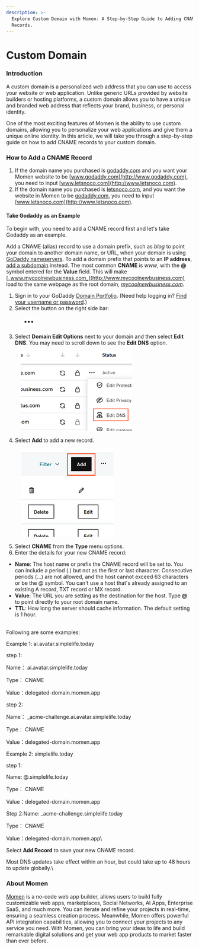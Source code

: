 ```yaml
---
description: >-
  Explore Custom Domain with Momen: A Step-by-Step Guide to Adding CNAME
  Records.
---
```


# Custom Domain

### Introduction

A custom domain is a personalized web address that you can use to access your website or web application. Unlike generic URLs provided by website builders or hosting platforms, a custom domain allows you to have a unique and branded web address that reflects your brand, business, or personal identity.

One of the most exciting features of Momen is the ability to use custom domains, allowing you to personalize your web applications and give them a unique online identity. In this article, we will take you through a step-by-step guide on how to add CNAME records to your custom domain.

### How to Add a CNAME Record

1. If the domain name you purchased is [godaddy.com](http://godaddy.com) and you want your Momen website to be [www.godaddy.com](http://www.godaddy.com), you need to input [www.letsnoco.com](http://www.letsnoco.com).
2. If the domain name you purchased is [letsnoco.com](http://letsnoco.com), and you want the website in Momen to be [godaddy.com](http://godaddy.com), you need to input [www.letsnoco.com](http://www.letsnoco.com).

#### Take Godaddy as an Example

To begin with, you need to add a CNAME record first and let's take Godaddy as an example.

Add a CNAME (alias) record to use a domain prefix, such as _blog_ to point your domain to another domain name, or URL, when your domain is using [GoDaddy nameservers](https://sg.godaddy.com/help/edit-my-domain-nameservers-664). To add a domain prefix that points to an **IP address**, [add a subdomain](https://sg.godaddy.com/help/add-a-subdomain-4080) instead. The most common **CNAME** is _www_, with the **@** symbol entered for the **Value** field. This will make [_www.mycoolnewbusiness.com_](http://www.mycoolnewbusiness.com) load to the same webpage as the root domain, [_mycoolnewbusiness.com_](http://mycoolnewbusiness.com).

1. Sign in to your GoDaddy [Domain Portfolio](https://dcc.godaddy.com/control/portfolio). (Need help logging in? [Find your username or password](https://sg.godaddy.com/help/i-cant-sign-in-to-my-godaddy-account-19319).)
2. Select the button on the right side bar:

<figure><img src="../.gitbook/assets/1280X1280 (2).png" alt=""><figcaption></figcaption></figure>

3. Select **Domain Edit Options** next to your domain and then select **Edit DNS**. You may need to scroll down to see the **Edit DNS** option.

<figure><img src="../.gitbook/assets/1280X1280 (1) (1).png" alt=""><figcaption></figcaption></figure>

4. Select **Add** to add a new record.

<figure><img src="../.gitbook/assets/1280X1280 (2) (1).png" alt=""><figcaption></figcaption></figure>

5. Select **CNAME** from the **Type** menu options.
6. Enter the details for your new CNAME record:

* **Name**: The host name or prefix the CNAME record will be set to. You can include a period (.) but not as the first or last character. Consecutive periods (...) are not allowed, and the host cannot exceed 63 characters or be the @ symbol. You can't use a host that's already assigned to an existing A record, TXT record or MX record.
* **Value**: The URL you are setting as the destination for the host. Type **@** to point directly to your root domain name.
* **TTL**: How long the server should cache information. The default setting is 1 hour.

\
Following are some examples:

Example 1: ai.avatar.simplelife.today

step 1:

Name： ai.avatar.simplelife.today

Type： CNAME

Value：delegated-domain.momen.app

step 2:

Name： \_acme-challenge.ai.avatar.simplelife.today

Type： CNAME

Value：delegated-domain.momen.app

Example 2: simplelife.today

step 1:

Name: @.simplelife.today

Type： CNAME

Value：delegated-domain.momen.app

Step 2:Name: \_acme-challenge.simplelife.today

Type： CNAME

Value：delegated-domain.momen.app\


Select **Add Record** to save your new CNAME record.

Most DNS updates take effect within an hour, but could take up to 48 hours to update globally.\


### About Momen

[Momen](https://momen.app/?channel=blog-about) is a no-code web app builder, allows users to build fully customizable web apps, marketplaces, Social Networks, AI Apps, Enterprise SaaS, and much more. You can iterate and refine your projects in real-time, ensuring a seamless creation process. Meanwhile, Momen offers powerful API integration capabilities, allowing you to connect your projects to any service you need. With Momen, you can bring your ideas to life and build remarkable digital solutions and get your web app products to market faster than ever before.
